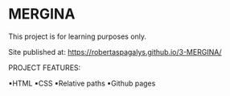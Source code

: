 # MERGINA
This project is for learning purposes only.

Site published at: https://robertaspagalys.github.io/3-MERGINA/

PROJECT FEATURES:

▪HTML
▪CSS
▪Relative paths
▪Github pages
